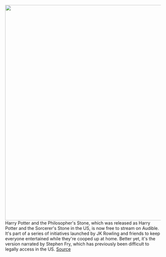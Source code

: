 <img src='https://cdn.vox-cdn.com/thumbor/7MtkHhIR5M3iGnb1pCYRktBoN3w=/0x0:2100x1397/1200x800/filters:focal(882x531:1218x867)/cdn.vox-cdn.com/uploads/chorus_image/image/66591758/slack-imgs.com.0.0.jpeg' width='700px' /><br/>
Harry Potter and the Philosopher's Stone, which was released as Harry Potter and the Sorcerer's Stone in the US, is now free to stream on Audible. It's part of a series of initiatives launched by JK Rowling and friends to keep everyone entertained while they're cooped up at home. Better yet, it's the version narrated by Stephen Fry, which has previously been difficult to legally access in the US.
<a href='https://www.theverge.com/2020/4/2/21204022/harry-potter-philosophers-stone-audiobook-stephen-fry-audible-coronavirus-free-teachers-read-a-long'> Source <a/>